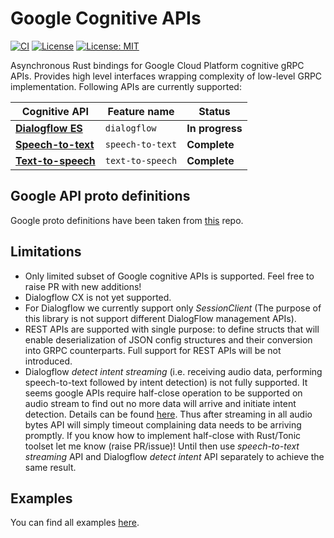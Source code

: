 # Google Cognitive APIs
[![CI](https://github.com/jabber-tools/google-cognitive-apis/actions/workflows/github-actions-rust-ci.yml/badge.svg)](https://github.com/jabber-tools/google-cognitive-apis/actions/workflows/github-actions-rust-ci.yml)
[![License](https://img.shields.io/badge/License-Apache-blue.svg)](LICENSE-APACHE)
[![License: MIT](https://img.shields.io/badge/License-MIT-yellow.svg)](LICENSE-MIT)

Asynchronous Rust bindings for Google Cloud Platform cognitive gRPC APIs.
Provides high level interfaces wrapping complexity of low-level GRPC implementation. 
Following APIs are currently supported: 

| Cognitive API                                               | Feature name | Status          |
| ----------------------------------------------------- | ------------ | --------------- |
| [**Dialogflow ES**](https://cloud.google.com/dialogflow)        | `dialogflow`     | **In progress**    |
| [**Speech-to-text**](https://cloud.google.com/speech-to-text)   | `speech-to-text`  | **Complete**    |
| [**Text-to-speech**](https://cloud.google.com/text-to-speech) | `text-to-speech`    | **Complete**    |

## Google API proto definitions
Google proto definitions have been taken from [this](https://github.com/googleapis/googleapis) repo.

## Limitations

* Only limited subset of Google cognitive APIs is supported. Feel free to raise PR with new additions! 
* Dialogflow CX is not yet supported.
* For Dialogflow we currently support only *SessionClient* (The purpose of this library is not support different DialogFlow management APIs).
* REST APIs are supported with single purpose: to define structs that will enable deserialization of JSON config structures and their conversion into GRPC counterparts.
Full support for REST APIs will be not introduced.
* Dialogflow *detect intent streaming* (i.e. receiving audio data, performing speech-to-text followed by intent detection) is not fully supported.
It seems google APIs require half-close operation to be supported on audio stream to find out no more data will arrive and initiate intent detection.
Details can be found [here](https://cloud.google.com/dialogflow/es/docs/how/detect-intent-stream#detect-intent-stream-go).
Thus after streaming in all audio bytes API will simply timeout complaining data needs to be arriving promptly. If you know how to implement half-close with Rust/Tonic toolset let me know (raise PR/issue)!
Until then use *speech-to-text streaming* API and Dialogflow *detect intent* API separately to achieve the same result.

## Examples

You can find all examples [here](https://github.com/jabber-tools/google-cognitive-apis/tree/main/examples).